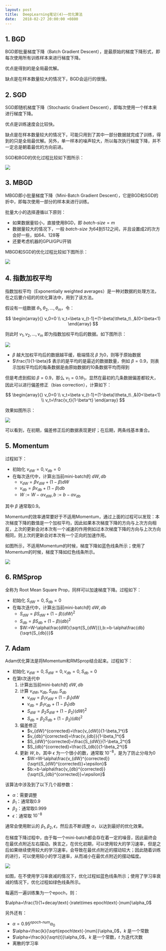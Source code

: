 ```yaml
---
layout: post
title:  DeepLearning笔记(4)——优化算法
date:   2018-02-27 20:00:00 +0800
---
```


## 1. BGD

BGD即批量梯度下降（Batch Gradient Descent），是最原始的梯度下降形式，即每次使用所有训练样本来进行梯度下降。

优点是得到的是全局最优解。

缺点是在样本数量较大的情况下，BGD会运行的很慢。

## 2. SGD

SGD即随机梯度下降（Stochastic Gradient Descent），即每次使用一个样本来进行梯度下降。

优点是训练速度会比较快。

缺点是在样本数量较大的情况下，可能只用到了其中一部分数据就完成了训练，得到的只是全局最优解。另外，单一样本的噪声较大，所以每次执行梯度下降，并不一定总是朝着最优的方向前进。

SGD和BGD的优化过程比较如下图所示：

![]({{site.baseurl}}/images/deeplearning/4-1.png)

## 3. MBGD

MBGD即小批量梯度下降（Mini-Batch Gradient Descent），它是BGD和SGD的折中，即每次使用一部分的样本来进行训练。

批量大小的选择遵循以下原则：

- 如果数据量较小，直接使用BGD，即 $batch\text{-}size=m$
- 数据量较大的情况下，一般 $batch\text{-}size$ 为64到512之间，并且设置成2的次方会好一些，如64、128等
- 还要考虑机器的GPU/GPU开销

MBGD和SGD的优化过程比较如下图所示：

![]({{site.baseurl}}/images/deeplearning/4-2.png)

## 4. 指数加权平均

指数加权平均（Exponentially weighted averages）是一种对数据的处理方法，在之后要介绍的的优化算法中，用到了该方法。

假设有一组数据 $\theta_1,\theta_2,\dots,\theta_m$，令：

$$
\begin{array}{}
v_0=0 \\
v_t=\beta v_{t-1}+(1-\beta)\theta_t\ ,&(0<\beta<1)
\end{array}
$$

则此时 $v_1,v_2,\dots,v_m$ 即为指数加权平均后的数据。如下图所示：

![]({{site.baseurl}}/images/deeplearning/4-3.png)

- $\beta$ 越大加权平均后的数据越平缓，极端情况 $\beta$ 为0，则等于原始数据
- $\frac{1}{1-\beta}$ 表示的是平均的是最近的数据数量，例如 $\beta=0.9$，则表示加权平均后的每条数据是由原始数据的10条数据平均而得到

但是考虑到假如 $\beta=0.9$，那么 $v_1=0.1\theta_1$，显然在最初的几条数据偏差都较大，因此可以进行偏差修正（bias correction），计算如下：

$$
\begin{array}{}
v_0=0 \\
v_t=\beta v_{t-1}+(1-\beta)\theta_t\ ,&(0<\beta<1) \\
v_t=\frac{v_t}{1-\beta^t}
\end{array}
$$

效果如图所示：

![]({{site.baseurl}}/images/deeplearning/4-4.png)

可以看到，在初期，偏差修正后的数据表现更好；在后期，两条线基本重合。

## 5. Momentum

过程如下：

- 初始化 $v_{dW}=0,v_{db}=0$
- 在每次迭代中，计算出当前mini-batch的 $dW,db$
    - $v_{dW}=\beta v_{dW}+(1-\beta)dW$
    - $v_{db}=\beta v_{db}+(1-\beta)db$
    - $W:=W-\alpha v_{dW},b:=b-\alpha v_{db}$

其中 $\beta$ 通常取0.9。

Momentum的效率通常要好于不适用Momentum，通过上面的过程可以发现：本次梯度下降的数值是一个加权平均，因此如果本次梯度下降的方向与上次方向相反，上次的更新会对本次有一个减速的作用例如过本次梯度下降的方向与上次方向相同，则上次的更新会对本次有一个正向的加速作用。

如图所示，不适用Momentum的时候，梯度下降如蓝色线条所示；使用了Momentum的时候，梯度下降如红色线条所示。

![]({{site.baseurl}}/images/deeplearning/4-5.svg)

## 6. RMSprop

全称为 Root Mean Square Prop，同样可以加速梯度下降。过程如下：

- 初始化 $S_{dW}=0,S_{db}=0$
- 在每次迭代中，计算出当前mini-batch的 $dW,db$
    - $S_{dW}=\beta S_{dW}+(1-\beta)(dW)^2$
    - $S_{db}=\beta S_{db}+(1-\beta)(db)^2$
    - $W:=W-\alpha\frac{dW}{\sqrt{S_{dW}}},b:=b-\alpha\frac{db}{\sqrt{S_{db}}}$

## 7. Adam

Adam优化算法是将Momentum和RMSprop结合起来。过程如下：

- 初始化 $v_{dW}=0,S_{dW}=0,v_{db}=0,S_{db}=0$
- 在第t次迭代中
    1. 计算出当前mini-batch的 $dW,db$
    2. 计算 $v_{dW},v_{db},S_{dW},S_{db}$
        - $v_{dW}=\beta_1v_{dW}+(1-\beta_1)dW$
        - $v_{db}=\beta_1v_{db}+(1-\beta_1)db$
        - $S_{dW}=\beta_2S_{dW}+(1-\beta_2)(dW)^2$
        - $S_{db}=\beta_2S_{db}+(1-\beta_2)(db)^2$
    3. 偏差修正
        - $v_{dW}^{corrected}=\frac{v_{dW}}{1-\beta_1^t}$
        - $v_{db}^{corrected}=\frac{v_{db}}{1-\beta_1^t}$
        - $S_{dW}^{corrected}=\frac{S_{dW}}{1-\beta_2^t}$
        - $S_{db}^{corrected}=\frac{S_{db}}{1-\beta_2^t}$
    4. 更新 $W,b$，其中 $\epsilon$ 为一个很小的数，通常取 $10^{-8}$，是为了防止分母为0
        - $W:=W-\alpha\frac{v_{dW}^{corrected}}{\sqrt{S_{dW}^{corrected}}+\epsilon}$
        - $b:=b-\alpha\frac{v_{db}^{corrected}}{\sqrt{S_{db}^{corrected}}+\epsilon}$

该算法中涉及到了以下几个超参数：

- $\alpha$：需要调整
- $\beta_1$：通常取0.9
- $\beta_2$：通常取0.999
- $\epsilon$：通常取 $10^{-8}$

通常会使用默认的 $\beta_1,\beta_2,\epsilon$，然后去不断调整 $\alpha$，以达到最好的优化效果。

在梯度下降过程中，由于每一个mini-batch都会存在着一定的噪音，因此最终会在最优点附近左右摆动。换言之，在优化初期，可以使用较大的学习速率，但是之后如果继续使用较大的学习速率，会导致在最优点附近的摆动较大；因此随着训练的进行，可以使用较小的学习速率，从而减小在最优点附近的摆动幅度。

![]({{site.baseurl}}/images/deeplearning/4-6.png)

如图，在不使用学习率衰减的情况下，优化过程如蓝色线条所示；使用了学习率衰减的情况下，优化过程如绿色线条所示。

每遍历一遍训练集为一个epoch，则：

$\alpha=\frac{1}{1+decay\text{-}rate\times epoch\text{-}num}\alpha_0$

另外还有：

- $\alpha=0.95^{epoch\text{-}num}\alpha_0$
- $\alpha=\frac{k}{\sqrt{epoch\text{-}num}}\alpha_0$，$k$ 是一个常数
- $\alpha=\frac{k}{\sqrt{t}}\alpha_0$，$k$ 是一个常数，$t$ 为迭代次数
- 离散的学习率